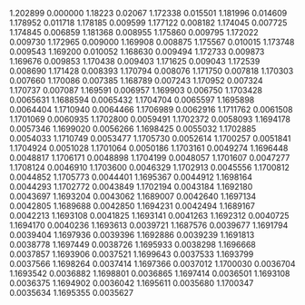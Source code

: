 1.202899 0.000000
1.18223 0.02067
1.172338 0.015501
1.181996 0.014609
1.178952 0.011718
1.178185 0.009599
1.177122 0.008182
1.174045 0.007725
1.174845 0.006859
1.181368 0.008955
1.175860 0.009795
1.172022 0.009730
1.172965 0.009000
1.169908 0.008875
1.175567 0.010015
1.173748 0.009543
1.169200 0.010052
1.168630 0.009494
1.172733 0.009873
1.169676 0.009853
1.170438 0.009403
1.171625 0.009043
1.172539 0.008690
1.171428 0.008393
1.170794 0.008076
1.171750 0.007818
1.170303 0.007660
1.170086 0.007385
1.168789 0.007243
1.170952 0.007324
1.170737 0.007087
1.169591 0.006957
1.169903 0.006750
1.1703428 0.0065631
1.1688594 0.0065432
1.1704704 0.0065597
1.1695898 0.0064404
1.1710940 0.0064466
1.1706989 0.0062916
1.1711762 0.0061508
1.1701069 0.0060935
1.1702800 0.0059491
1.1702372 0.0058093
1.1694178 0.0057346
1.1699020 0.0056266
1.1698425 0.0055032
1.1702885 0.0054033
1.1710749 0.0053477
1.1705730 0.0052614
1.1700257 0.0051841
1.1704924 0.0051028
1.1701064 0.0050186
1.1703161 0.0049274
1.1696448 0.0048817
1.1706171 0.0048898
1.1704199 0.0048057
1.1701607 0.0047277
1.1708124 0.0046910
1.1703600 0.0046329
1.1702913 0.0045556
1.1700812 0.0044852
1.1705773 0.0044401
1.1695367 0.0044912
1.1698164 0.0044293
1.1702772 0.0043849
1.1702194 0.0043184
1.1692180 0.0043697
1.1693204 0.0043062
1.1689007 0.0042640
1.1697134 0.0042805
1.1689688 0.0042850
1.1694231 0.0042494
1.1689167 0.0042213
1.1693108 0.0041825
1.1693141 0.0041263
1.1692312 0.0040725
1.1694170 0.0040236
1.1693613 0.0039721
1.1687576 0.0039677
1.1691794 0.0039404
1.1697936 0.0039396
1.1692886 0.0039239
1.1691813 0.0038778
1.1697449 0.0038726
1.1695933 0.0038298
1.1696668 0.0037857
1.1693906 0.0037521
1.1699643 0.0037533
1.1693799 0.0037566
1.1698264 0.0037414
1.1697366 0.0037012
1.1700030 0.0036704
1.1693542 0.0036882
1.1698801 0.0036865
1.1697414 0.0036501
1.1693108 0.0036375
1.1694902 0.0036042
1.1695611 0.0035680
1.1700347 0.0035634
1.1695355 0.0035627
